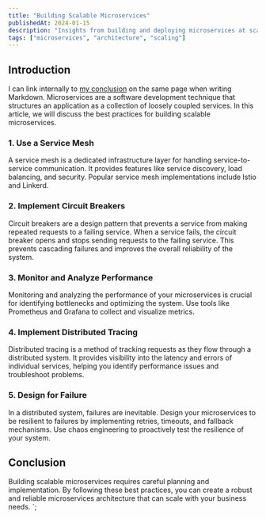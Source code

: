 ```yaml
---
title: "Building Scalable Microservices"
publishedAt: 2024-01-15
description: "Insights from building and deploying microservices at scale"
tags: ["microservices", "architecture", "scaling"]
---
```

## Introduction

I can link internally to [my conclusion](#conclusion) on the same page when writing Markdown.
Microservices are a software development technique that structures an application as a collection of loosely coupled services. In this article, we will discuss the best practices for building scalable microservices.

### 1. Use a Service Mesh

A service mesh is a dedicated infrastructure layer for handling service-to-service communication. It provides features like service discovery, load balancing, and security. Popular service mesh implementations include Istio and Linkerd.

### 2. Implement Circuit Breakers

Circuit breakers are a design pattern that prevents a service from making repeated requests to a failing service. When a service fails, the circuit breaker opens and stops sending requests to the failing service. This prevents cascading failures and improves the overall reliability of the system.

### 3. Monitor and Analyze Performance

Monitoring and analyzing the performance of your microservices is crucial for identifying bottlenecks and optimizing the system. Use tools like Prometheus and Grafana to collect and visualize metrics.

### 4. Implement Distributed Tracing

Distributed tracing is a method of tracking requests as they flow through a distributed system. It provides visibility into the latency and errors of individual services, helping you identify performance issues and troubleshoot problems.

### 5. Design for Failure

In a distributed system, failures are inevitable. Design your microservices to be resilient to failures by implementing retries, timeouts, and fallback mechanisms. Use chaos engineering to proactively test the resilience of your system.

## Conclusion

Building scalable microservices requires careful planning and implementation. By following these best practices, you can create a robust and reliable microservices architecture that can scale with your business needs.
`;
